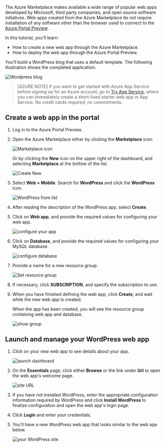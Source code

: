The Azure Marketplace makes available a wide range of popular web apps developed by Microsoft, third party companies, and open source software initiatives. Web apps created from the Azure Marketplace do not require installation of any software other than the browser used to connect to the [Azure Portal Preview](/documentation/articles/app-service-web-app-azure-portal/). 

In this tutorial, you'll learn:

* How to create a new web app through the Azure Marketplace.
* How to deploy the web app through the Azure Portal Preview.

You'll build a WordPress blog that uses a default template. The following illustration shows the completed application:

![Wordpress blog][13]

> [AZURE.NOTE]
> If you want to get started with Azure App Service before signing up for an Azure account, go to [Try App Service](https://tryappservice.azure.com/), where you can immediately create a short-lived starter web app in App Service. No credit cards required; no commitments.
> 
> 

## Create a web app in the portal
1. Log in to the Azure Portal Preview.
2. Open the Azure Marketplace either by clicking the **Marketplace** icon:
   
    ![Marketplace icon][marketplace]
   
    Or by clicking the **New** icon on the upper right of the dashboard, and selecting **Marketplace** at the bottow of the list.
   
    ![Create New][5]
3. Select **Web + Mobile**. Search for **WordPress** and click the **WordPress** icon.
   
    ![WordPress from list][7]
4. After reading the description of the WordPress app, select **Create**.
5. Click on **Web app**, and provide the required values for configuring your web app.
   
    ![configure your app][8]
6. Click on **Database**, and provide the required values for configuring your MySQL database. 
   
    ![configure database][database]
7. Provide a name for a new resource group.
   
    ![Set resource group][groupname]
8. If necessary, click **SUBSCRIPTION**, and specify the subscription to use. 
9. When you have finished defining the web app, click **Create**, and wait while the new web app is created.
   
   When the app has been created, you will see the resource group containing web app and database.
   
   ![show group][resourcegroup]

## Launch and manage your WordPress web app
1. Click on your new web app to see details about your app.
   
    ![launch dashboard][10]
2. On the **Essentials** page, click either **Browse** or the link under **Url** to open the web app's welcome page.
   
    ![site URL][browse]
3. If you have not installed WordPress, enter the appropriate configuration information required by WordPress and click **Install WordPress** to finalize configuration and open the web app's login page.
4. Click **Login** and enter your credentials.  
5. You'll have a new WordPress web app that looks similar to the web app below.    
   
    ![your WordPress site][13]

[5]: ./media/website-from-gallery/start-marketplace.png
[6]: ./media/website-from-gallery/wordpressgallery-02.png
[7]: ./media/website-from-gallery/search-web-app.png
[8]: ./media/website-from-gallery/set-web-app.png
[9]: ./media/website-from-gallery/wordpressgallery-05.png
[10]: ./media/website-from-gallery/select-web.png
[13]: ./media/website-from-gallery/wordpressgallery-09.png
[webapps]: ./media/website-from-gallery/selectwebapps.png
[database]: ./media/website-from-gallery/set-db.png
[resourcegroup]: ./media/website-from-gallery/show-rg.png
[browse]: ./media/website-from-gallery/browse-web.png
[marketplace]: ./media/website-from-gallery/marketplace-icon.png
[groupname]: ./media/website-from-gallery/set-rg.png
